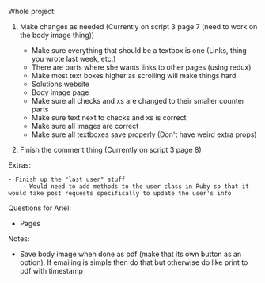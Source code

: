 Whole project:

1) Make changes as needed (Currently on script 3 page 7 (need to work on the body image thing))
    - Make sure everything that should be a textbox is one (Links, thing you wrote last week, etc.)
    - There are parts where she wants links to other pages (using redux)
    - Make most text boxes higher as scrolling will make things hard.
    - Solutions website
    - Body image page
    - Make sure all checks and xs are changed to their smaller counter parts
    - Make sure text next to checks and xs is correct
    - Make sure all images are correct
    - Make sure all textboxes save properly (Don't have weird extra props)

3) Finish the comment thing (Currently on script 3 page 8)
    

Extras: 
     
    - Finish up the "last user" stuff
        - Would need to add methods to the user class in Ruby so that it would take post requests specifically to update the user's info




Questions for Ariel:

- Pages 
 
Notes:



- Save body image when done as pdf (make that its own button as an option). If emailing is simple then do that but otherwise do like print to pdf with timestamp 








